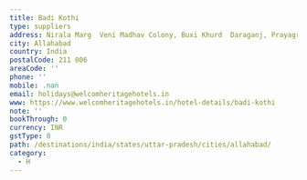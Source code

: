 ```yaml
---
title: Badi Kothi
type: suppliers
address: Nirala Marg  Veni Madhav Colony, Buxi Khurd  Daraganj, Prayagraj
city: Allahabad
country: India
postalCode: 211 006
areaCode: ''
phone: ''
mobile: .nan
email: holidays@welcomheritagehotels.in
www: https://www.welcomheritagehotels.in/hotel-details/badi-kothi
note: ''
bookThrough: 0
currency: INR
gstType: 0
path: /destinations/india/states/uttar-pradesh/cities/allahabad/
category:
  - H
---
```


